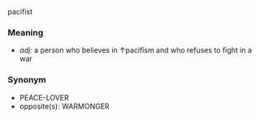 pacifist
### Meaning
+ _adj_: a person who believes in ↑pacifism and who refuses to fight in a war

### Synonym

+ PEACE-LOVER
+ opposite(s): WARMONGER


